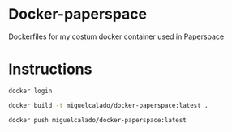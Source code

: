 # Docker-paperspace
Dockerfiles for my costum docker container used in Paperspace

# Instructions

```bash
docker login

docker build -t miguelcalado/docker-paperspace:latest .

docker push miguelcalado/docker-paperspace:latest
```